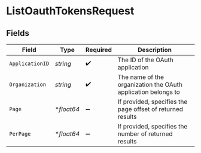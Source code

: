 # ListOauthTokensRequest


## Fields

| Field                                                         | Type                                                          | Required                                                      | Description                                                   |
| ------------------------------------------------------------- | ------------------------------------------------------------- | ------------------------------------------------------------- | ------------------------------------------------------------- |
| `ApplicationID`                                               | *string*                                                      | :heavy_check_mark:                                            | The ID of the OAuth application                               |
| `Organization`                                                | *string*                                                      | :heavy_check_mark:                                            | The name of the organization the OAuth application belongs to |
| `Page`                                                        | **float64*                                                    | :heavy_minus_sign:                                            | If provided, specifies the page offset of returned results    |
| `PerPage`                                                     | **float64*                                                    | :heavy_minus_sign:                                            | If provided, specifies the number of returned results         |
